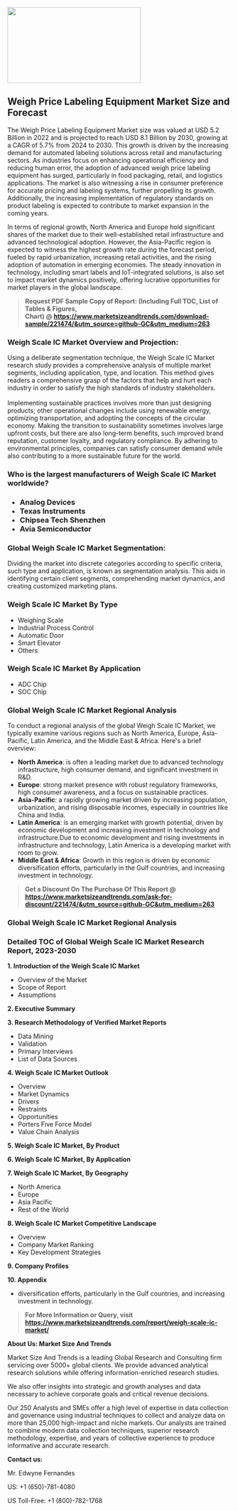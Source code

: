 <p><img class="alignnone size-medium wp-image-20088" src="https://ffe5etoiles.com/wp-content/uploads/2024/12/MST1-300x171.png" alt="" width="300" height="171" /></p><h2>Weigh Price Labeling Equipment Market Size and Forecast</h2><p>The Weigh Price Labeling Equipment Market size was valued at USD 5.2 Billion in 2022 and is projected to reach USD 8.1 Billion by 2030, growing at a CAGR of 5.7% from 2024 to 2030. This growth is driven by the increasing demand for automated labeling solutions across retail and manufacturing sectors. As industries focus on enhancing operational efficiency and reducing human error, the adoption of advanced weigh price labeling equipment has surged, particularly in food packaging, retail, and logistics applications. The market is also witnessing a rise in consumer preference for accurate pricing and labeling systems, further propelling its growth. Additionally, the increasing implementation of regulatory standards on product labeling is expected to contribute to market expansion in the coming years.</p><p>In terms of regional growth, North America and Europe hold significant shares of the market due to their well-established retail infrastructure and advanced technological adoption. However, the Asia-Pacific region is expected to witness the highest growth rate during the forecast period, fueled by rapid urbanization, increasing retail activities, and the rising adoption of automation in emerging economies. The steady innovation in technology, including smart labels and IoT-integrated solutions, is also set to impact market dynamics positively, offering lucrative opportunities for market players in the global landscape.</p></p><blockquote id="" class=""><strong>Request PDF Sample Copy of Report: (Including Full TOC, List of Tables &amp; Figures, Chart)&nbsp;@&nbsp;<strong><a href="https://www.marketsizeandtrends.com/download-sample/221474/&utm_source=github-GC&utm_medium=263" target="_blank">https://www.marketsizeandtrends.com/download-sample/221474/&utm_source=github-GC&utm_medium=263</a></strong></strong></blockquote><h3 id="" class="">Weigh Scale IC Market&nbsp;Overview and Projection:</h3><p id="" class="">Using a deliberate segmentation technique, the Weigh Scale IC Market research study provides a comprehensive analysis of multiple market segments, including application, type, and location. This method gives readers a comprehensive grasp of the factors that help and hurt each industry in order to satisfy the high standards of industry stakeholders. <br /> <br />Implementing sustainable practices involves more than just designing products; other operational changes include using renewable energy, optimizing transportation, and adopting the concepts of the circular economy. Making the transition to sustainability sometimes involves large upfront costs, but there are also long-term benefits, such improved brand reputation, customer loyalty, and regulatory compliance. By adhering to environmental principles, companies can satisfy consumer demand while also contributing to a more sustainable future for the world.</p><h3 id="" class="">Who is the largest manufacturers of&nbsp;Weigh Scale IC Market worldwide?</h3><h3 class=""><p><ul><li>Analog Devices </li><li> Texas Instruments </li><li> Chipsea Tech Shenzhen </li><li> Avia Semiconductor</li></ul></p></h3><h3 id="" class="">Global&nbsp;Weigh Scale IC Market Segmentation:</h3><p id="" class="">Dividing the market into discrete categories according to specific criteria, such type and application, is known as segmentation analysis. This aids in identifying certain client segments, comprehending market dynamics, and creating customized marketing plans.</p><h3 id="" class="">Weigh Scale IC Market&nbsp;By Type</h3><p><p><ul><li>Weighing Scale</li><li> Industrial Process Control</li><li> Automatic Door</li><li> Smart Elevator</li><li> Others</p></li></ul></p></p><h3 id="" class="">Weigh Scale IC Market&nbsp;By Application</h3><p class=""><p><ul><li>ADC Chip</li><li> SOC Chip</li></ul></p></p><h3 id="" class="">Global Weigh Scale IC Market Regional Analysis</h3><p id="" class="">To conduct a regional analysis of the global Weigh Scale IC Market, we typically examine various regions such as North America, Europe, Asia-Pacific, Latin America, and the Middle East &amp; Africa. Here's a brief overview:</p><ul><li><strong>North America</strong>: is often a leading market due to advanced technology infrastructure, high consumer demand, and significant investment in R&amp;D.</li><li><strong>Europe</strong>: strong market presence with robust regulatory frameworks, high consumer awareness, and a focus on sustainable practices.</li><li><strong>Asia-Pacific</strong>: a rapidly growing market driven by increasing population, urbanization, and rising disposable incomes, especially in countries like China and India.</li><li><strong>Latin America</strong>: is an emerging market with growth potential, driven by economic development and increasing investment in technology and infrastructure.Due to economic development and rising investments in infrastructure and technology, Latin America is a developing market with room to grow.</li><li><strong>Middle East &amp; Africa</strong>: Growth in this region is driven by economic diversification efforts, particularly in the Gulf countries, and increasing investment in technology.</li></ul><blockquote id="" class=""><strong>Get a Discount On The Purchase Of This Report @ <strong><a href="https://www.marketsizeandtrends.com/ask-for-discount/221474/&utm_source=github-GC&utm_medium=263" target="_blank">https://www.marketsizeandtrends.com/ask-for-discount/221474/&utm_source=github-GC&utm_medium=263</a></strong></strong></blockquote><h3 id="" class="">Global Weigh Scale IC Market Regional Analysis</h3><h3 id="" class="">Detailed TOC of Global Weigh Scale IC Market Research Report, 2023-2030</h3><p id="" class=""><strong>1. Introduction of the Weigh Scale IC Market</strong></p><ul><li>Overview of the Market</li><li>Scope of Report</li><li>Assumptions</li></ul><p id="" class=""><strong>2. Executive Summary</strong></p><p id="" class=""><strong>3. Research Methodology of Verified Market Reports</strong></p><ul><li>Data Mining</li><li>Validation</li><li>Primary Interviews</li><li>List of Data Sources</li></ul><p id="" class=""><strong>4. Weigh Scale IC Market Outlook</strong></p><ul><li>Overview</li><li>Market Dynamics</li><li>Drivers</li><li>Restraints</li><li>Opportunities</li><li>Porters Five Force Model</li><li>Value Chain Analysis</li></ul><p id="" class=""><strong>5. Weigh Scale IC Market, By Product</strong></p><p id="" class=""><strong>6. Weigh Scale IC Market, By Application</strong></p><p id="" class=""><strong>7. Weigh Scale IC Market, By Geography</strong></p><ul><li>North America</li><li>Europe</li><li>Asia Pacific</li><li>Rest of the World</li></ul><p id="" class=""><strong>8. Weigh Scale IC Market Competitive Landscape</strong></p><ul><li>Overview</li><li>Company Market Ranking</li><li>Key Development Strategies</li></ul><p id="" class=""><strong>9. Company Profiles</strong></p><p id="" class=""><strong>10. Appendix</strong></p><ul><li>diversification efforts, particularly in the Gulf countries, and increasing investment in technology.</li></ul><blockquote id="" class=""><strong>For More Information or Query, visit <strong><strong><a href="https://www.marketsizeandtrends.com/report/weigh-scale-ic-market/" target="_blank">https://www.marketsizeandtrends.com/report/weigh-scale-ic-market/</a></strong></strong></strong></blockquote><p id="" class=""><strong>About Us: Market Size And Trends</strong></p><p id="" class="">Market Size And Trends is a leading Global Research and Consulting firm servicing over 5000+ global clients. We provide advanced analytical research solutions while offering information-enriched research studies.</p><p id="" class="">We also offer insights into strategic and growth analyses and data necessary to achieve corporate goals and critical revenue decisions.</p><p id="" class="">Our 250 Analysts and SMEs offer a high level of expertise in data collection and governance using industrial techniques to collect and analyze data on more than 25,000 high-impact and niche markets. Our analysts are trained to combine modern data collection techniques, superior research methodology, expertise, and years of collective experience to produce informative and accurate research.</p><p id="" class=""><strong>Contact us:</strong></p><p id="" class="">Mr. Edwyne Fernandes</p><p id="" class="">US: +1 (650)-781-4080</p><p id="" class="">US Toll-Free: +1 (800)-782-1768</p>
